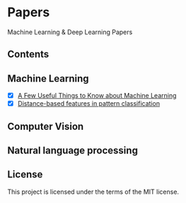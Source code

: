 # Papers
Machine Learning & Deep Learning Papers

## Contents
## Machine Learning
- [x] [A Few Useful Things to Know about Machine Learning](https://github.com/SunnyMarkLiu/Papers/blob/master/Machine%20Learning/A%20Few%20Useful%20Things%20to%20Know%20about%20Machine%20Learning.pdf)
- [x] [Distance-based features in pattern classification](https://github.com/SunnyMarkLiu/Papers/blob/master/Machine%20Learning/Distance-based%20features%20in%20pattern%20classification.pdf)

## Computer Vision

## Natural language processing

## License
This project is licensed under the terms of the MIT license.

